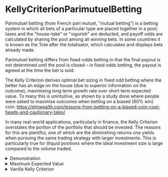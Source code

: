 # KellyCriterionParimutuelBetting

Parimutuel betting (from French pari mutuel, "mutual betting") is a betting system in which all bets of a particular type are placed together in a pool; taxes and the "house-take" or "vigorish" are deducted, and payoff odds are calculated by sharing the pool among all winning bets. In some countries it is known as the Tote after the totalisator, which calculates and displays bets already made.

Parimutuel betting differs from fixed-odds betting in that the final payout is not determined until the pool is closed – in fixed odds betting, the payout is agreed at the time the bet is sold.

The Kelly Criterion derives optimal bet sizing in fixed odd betting where the better has an edge on the house (due to superior information on the outcome), maximising long term growth rate over short term expected value. To many this is unintuitive, as shown by a study done where people were asked to maximise outcomes when betting on a biased (60% win) coin: https://elmwealth.com/lessons-from-betting-on-a-biased-coin-cool-heads-and-cautionary-tales/

In many real-world applications, particularly in finance, the Kelly Criterion overstates the portion of the portfolio that should be invested. The reasons for this are plentiful, one of which are the diminishing returns one yields when pursuing the same trading strategy with larger investments. This is particularly true for illiquid positions where the ideal investment size is large compared to the volume traded. 

<details>
  <summary>Demonstration</summary>

| Bet size  | odds | expected profit |
| ------------- | ------------- | ------------- |
| 1  | 10/11 -> 0.91 | 0.43$ | 
| 5  | 10/15 -> 0.67 | 1.25$ |
| 7.32  | 10/17.32 -> 0.58 | 1.33$ |
| 10  | 10/20 -> 0.5 | 1.25$ |
| 20  | 10/30 -> 0.33 | 0.00$ |
| 30  | 10/40 -> 0.25 | -1.875$ |

as can be seen, larger bet sizes continually worsen odds. The expected return is maximised at an investment of 7.32, a result which is derived in section one of the write up. betting more than 20$ actually yields negative returns as it pushes the odds below the real probability of 0.75.

![image](https://user-images.githubusercontent.com/62283469/123427909-1c951680-d5bd-11eb-9b54-baec5f09538e.png)
it is obvious that betting above the maximum expected value is never reasonable. However, Kelly teaches us that betting *at* the expected maximum is *also* not always the optimal system for long term growth - this occurs when the expected maximum exceeds the Kelly criterium. For instance, when the size of the portfolio itself is 7.32, it would be foolish to bet all of it, as there is a 25% chance of losing all and being unable to exploit the edge in the future.

It is therefore clear that the bet should never exceed the expected maximum, but also not exceed the Kelly criterion. This in turn poses its own problems, as this criterion is dependent on the edge you have on the house, however this edge diminishes with bet size (unlike fixed odds betting, with Kelly based his Mathematics off).
</details>
<details>
  <summary>Maximum Expected Value</summary>
  the expected return after betting is<br><br>
  
  <img src="https://render.githubusercontent.com/render/math?math=\frac{x_{0}}{L+x_{0}}*(x_{0}+L+W)*p-x_{0}"><br>
  
  where x<sub>0</sub> is the size of the bet, W is the size of the winning pool (excluding bet), L is the size of the losing pool & p is the probability of       winning.  
    
  ![image](https://user-images.githubusercontent.com/62283469/123427909-1c951680-d5bd-11eb-9b54-baec5f09538e.png)   
  after differentiating and simplifying we find that the maximum turning point, or the derivatives' root of interest, is found using the expression:<br><br>
  
  <img src="https://render.githubusercontent.com/render/math?math=\frac{-\sqrt{LWp-LWp^{2}}-Wp+W}{p-1}"><br>
</details>
<details>
  <summary>Vanilla Kelly Criterion</summary>
  To understand the mechanism and large assumptions behind this system, it is useful to derive the Kelly Criterion as it related to fixed-odd betting.
  Here, rather than having to take into account pot sizes and the magnitude of the own capital, the growth rate is solely dependent on a single factor which determines the fraction of capital that should be put at risk with each bet. 
  This means that, on the nth bet, the expected returns are:<br><br>
    
  <img src="https://render.githubusercontent.com/render/math?math=A_{n}=A_{0}(1%2B\bx)^{W}(1-x)^{L}"><br>

  where A<sub>n</sub> is the returns after n steps, A<sub>0</sub> is the initial capital, b are the fixed odds set by the house, x the fraction of invested capital, W the number of wins and L the number of losses. 
   Since this fraction can vary greatly based on current ownings in parimutuel betting, this basic assumption can not be fullfilled, and the binomial tree on which Kelly bases his theory cannot be constructed without discrepencies.
  
  ![image](https://user-images.githubusercontent.com/62283469/123478733-c396a400-d5f7-11eb-8a38-73cba11cada2.png)

  as shown above, each path in a parimutuel betting tree results in slightly different values, even when the number of wins and losses are the same, thus differing from a tree purely based on a kelly coefficient.
  
  returning to the derivation: the growth rate of any system is defined as<br>
  
  <img src="https://render.githubusercontent.com/render/math?math=G=(\frac{A_{n}}{A_{0}})^{\frac{1}{n}}-1"><br>
  
  rearranging<br>
  <img src="https://render.githubusercontent.com/render/math?math=A_{n}=A_{0}(1%2B\bx)^{W}(1-x)^{L}"><br>
  <img src="https://render.githubusercontent.com/render/math?math==(\frac{A_{n}}{A_{0}})^{\frac{1}{n}}=[(1%2B\bx)^{W}(1-x)^{L}]^{\frac{1}{n}}"><br>
  <img src="https://render.githubusercontent.com/render/math?math==(1%2B\bx)^{\frac{W}{n}}(1-x)^{\frac{L}{n}}"><br>
  
  W/n and L/n are equialent to the probability of winning = p or losing = q, respectively. Since 0<=x<=1, we can show that the function<br>
  <img src="https://render.githubusercontent.com/render/math?math=(1%2B\bx)^{\p}(1-x)^{\q}"><br>
  
  which is equivalent to<br> 
  <img src="https://render.githubusercontent.com/render/math?math=e^{ln((1%2B\bx)^{\p}(1-x)^{\q})}"><br>
  
  is maximised when ln((1+bx)<super>p</super>+ln(1-x)<super>q</super> is maximised. Now, <br>
  
  <img src="https://render.githubusercontent.com/render/math?math=\f(x)=\ln((1%2B\bx)^{\p}(1-x)^{\q})=\ln(1%2B\bx)^{\p}%2B\ln(1-x)^{\q}=\pln(1%2B\bx)+\qln(1-x)"><br>
  
  <img src="https://render.githubusercontent.com/render/math?math=\therefore \f'(x)=\p\cdot\frac{1}{1%2B\bx} \cdotb"><br>
</details>



